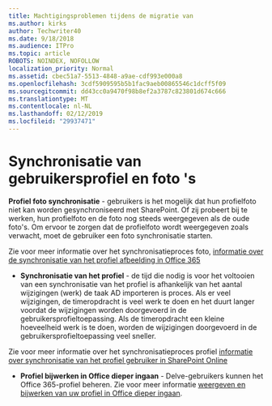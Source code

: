 ```yaml
---
title: Machtigingsproblemen tijdens de migratie van
ms.author: kirks
author: Techwriter40
ms.date: 9/18/2018
ms.audience: ITPro
ms.topic: article
ROBOTS: NOINDEX, NOFOLLOW
localization_priority: Normal
ms.assetid: cbec51a7-5513-4848-a9ae-cdf993e000a8
ms.openlocfilehash: 3cdf5909595b5b1fac9aeb00865546c1dcff5f09
ms.sourcegitcommit: dd43cc0a9470f98b8ef2a3787c823801d674c666
ms.translationtype: MT
ms.contentlocale: nl-NL
ms.lasthandoff: 02/12/2019
ms.locfileid: "29937471"
---
```

# <a name="user-profile-and-photo-synchronization"></a>Synchronisatie van gebruikersprofiel en foto 's

 **Profiel foto synchronisatie** - gebruikers is het mogelijk dat hun profielfoto niet kan worden gesynchroniseerd met SharePoint. Of zij probeert bij te werken, hun profielfoto en de foto nog steeds weergegeven als de oude foto's. Om ervoor te zorgen dat de profielfoto wordt weergegeven zoals verwacht, moet de gebruiker een foto synchronisatie starten. 
  
Zie voor meer informatie over het synchronisatieproces foto, [informatie over de synchronisatie van het profiel afbeelding in Office 365](https://go.microsoft.com/fwlink/?linkid=2022634)
  
- **Synchronisatie van het profiel** - de tijd die nodig is voor het voltooien van een synchronisatie van het profiel is afhankelijk van het aantal wijzigingen (werk) de taak AD importeren is proces. Als er veel wijzigingen, de timeropdracht is veel werk te doen en het duurt langer voordat de wijzigingen worden doorgevoerd in de gebruikersprofieltoepassing. Als de timeropdracht een kleine hoeveelheid werk is te doen, worden de wijzigingen doorgevoerd in de gebruikersprofieltoepassing veel sneller. 
  
Zie voor meer informatie over het synchronisatieproces profiel [informatie over synchronisatie van het profiel gebruiker in SharePoint Online](https://go.microsoft.com/fwlink/?linkid=2022639)
    
- **Profiel bijwerken in Office dieper ingaan** - Delve-gebruikers kunnen het Office 365-profiel beheren. Zie voor meer informatie [weergeven en bijwerken van uw profiel in Office dieper ingaan](https://support.office.com/article/View-and-update-your-profile-in-Office-Delve-4e84343b-eedf-45a1-aeb9-8627ccca14ba).
    

